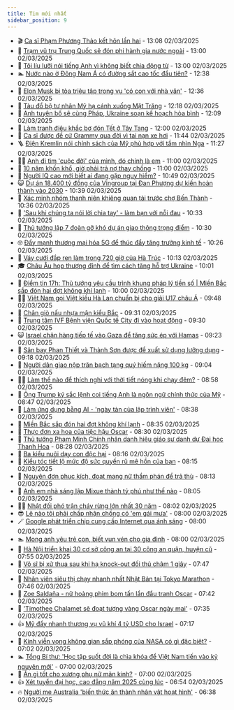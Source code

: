 ```yaml
---
title: Tim mới nhất
sidebar_position: 9
---
```


<!-- vnexpress-tin-moi-nhat:START -->
- 🎬 [Ca sĩ Phạm Phương Thảo kết hôn lần hai](https://vnexpress.net/ca-si-pham-phuong-thao-ket-hon-lan-hai-4855880.html) - 13:08 02/03/2025
- 🐎 [Trạm vũ trụ Trung Quốc sẽ đón phi hành gia nước ngoài](https://vnexpress.net/tram-vu-tru-trung-quoc-se-don-phi-hanh-gia-nuoc-ngoai-4855869.html) - 13:00 02/03/2025
- 🦍 [Tôi líu lưỡi nói tiếng Anh vì không biết chia động từ](https://vnexpress.net/bi-quyet-noi-troi-chay-tieng-anh-la-gi-4855845.html) - 13:00 02/03/2025
- 🏊 [Nước nào ở Đông Nam Á có đường sắt cao tốc đầu tiên?](https://vnexpress.net/nuoc-nao-o-dong-nam-a-co-duong-sat-cao-toc-dau-tien-4855866.html) - 12:38 02/03/2025
- 🎊 [Elon Musk bị tòa triệu tập trong vụ &#39;có con với nhà văn&#39;](https://vnexpress.net/elon-musk-bi-toa-trieu-tap-trong-vu-co-con-voi-nha-van-4855873.html) - 12:36 02/03/2025
- 🎃 [Tàu đổ bộ tư nhân Mỹ hạ cánh xuống Mặt Trăng](https://vnexpress.net/tau-do-bo-tu-nhan-my-ha-canh-xuong-mat-trang-4855728.html) - 12:18 02/03/2025
- 🧰 [Anh tuyên bố sẽ cùng Pháp, Ukraine soạn kế hoạch hòa bình](https://vnexpress.net/anh-tuyen-bo-se-cung-phap-ukraine-soan-ke-hoach-hoa-binh-4855871.html) - 12:09 02/03/2025
- 🔭 [Làm tranh điêu khắc bơ đón Tết ở Tây Tạng](https://vnexpress.net/lam-tranh-dieu-khac-bo-don-tet-o-tay-tang-4855195.html) - 12:00 02/03/2025
- 🫶 [Ca sĩ được đề cử Grammy qua đời vì tai nạn xe hơi](https://vnexpress.net/ca-si-duoc-de-cu-grammy-qua-doi-vi-tai-nan-xe-hoi-4855865.html) - 11:44 02/03/2025
- 🪜 [Điện Kremlin nói chính sách của Mỹ phù hợp với tầm nhìn Nga](https://vnexpress.net/dien-kremlin-noi-chinh-sach-cua-my-phu-hop-voi-tam-nhin-nga-4855856.html) - 11:27 02/03/2025
- 👨‍🏫 [Anh đi tìm &#39;cuộc đời&#39; của mình, đó chính là em](https://vnexpress.net/anh-di-tim-cuoc-doi-cua-minh-do-chinh-la-em-4854873.html) - 11:00 02/03/2025
- 🎊 [10 năm khốn khổ, giờ phải trả nợ thay chồng](https://vnexpress.net/10-nam-khon-kho-gio-phai-tra-no-thay-chong-4854836.html) - 11:00 02/03/2025
- 🎊 [Người IQ cao mới biết ai đang gặp nguy hiểm?](https://vnexpress.net/cau-do-iq-thu-tai-suy-luan-nguoi-iq-cao-moi-biet-ai-dang-gap-nguy-hiem-4851282.html) - 10:49 02/03/2025
- 😺 [Dự án 18.400 tỷ đồng của Vingroup tại Đan Phượng dự kiến hoàn thành vào 2030](https://vnexpress.net/du-an-18-400-ty-dong-cua-vingroup-tai-dan-phuong-du-kien-hoan-thanh-vao-2030-4855808.html) - 10:39 02/03/2025
- 🐘 [Xác minh nhóm thanh niên khiêng quan tài trước chợ Bến Thành](https://vnexpress.net/xac-minh-nhom-thanh-nien-khieng-quan-tai-truoc-cho-ben-thanh-4855847.html) - 10:36 02/03/2025
- 🌁 [&#39;Sau khi chúng ta nói lời chia tay&#39; - làm bạn với nỗi đau](https://vnexpress.net/sau-khi-chung-ta-noi-loi-chia-tay-lam-ban-voi-noi-dau-4855846.html) - 10:33 02/03/2025
- 🐲 [Thủ tướng lập 7 đoàn gỡ khó dự án giao thông trọng điểm](https://vnexpress.net/thu-tuong-lap-7-doan-go-kho-du-an-giao-thong-trong-diem-4855852.html) - 10:30 02/03/2025
- 🤓 [Đẩy mạnh thương mại hóa 5G để thúc đẩy tăng trưởng kinh tế](https://vnexpress.net/day-manh-thuong-mai-hoa-5g-de-thuc-day-tang-truong-kinh-te-4855844.html) - 10:26 02/03/2025
- 💪 [Váy cưới đắp ren làm trong 720 giờ của Hà Trúc](https://vnexpress.net/vay-cuoi-dap-ren-lam-trong-720-gio-cua-ha-truc-4855840.html) - 10:13 02/03/2025
- 🎓 [Châu Âu họp thượng đỉnh để tìm cách tăng hỗ trợ Ukraine](https://vnexpress.net/chau-au-hop-thuong-dinh-de-tim-cach-tang-ho-tro-ukraine-4855837.html) - 10:01 02/03/2025
- 🫣 [Điểm tin 17h: Thủ tướng yêu cầu trình khung pháp lý tiền số | Miền Bắc sắp đón hai đợt không khí lạnh](https://vnexpress.net/diem-tin-17h-thu-tuong-yeu-cau-trinh-khung-phap-ly-tien-so-mien-bac-sap-don-hai-dot-khong-khi-lanh-4855854.html) - 10:00 02/03/2025
- 🧑‍💻 [Việt Nam gọi Việt kiều Hà Lan chuẩn bị cho giải U17 châu Á](https://vnexpress.net/viet-nam-goi-viet-kieu-ha-lan-chuan-bi-cho-giai-u17-chau-a-4855850.html) - 09:48 02/03/2025
- 🐲 [Chân giò nấu nhựa mận kiểu Bắc](https://vnexpress.net/chan-gio-nau-nhua-man-kieu-bac-4855300.html) - 09:31 02/03/2025
- 🌝 [Trung tâm IVF Bệnh viện Quốc tế City đi vào hoạt động](https://vnexpress.net/trung-tam-ivf-benh-vien-quoc-te-city-di-vao-hoat-dong-4855838.html) - 09:30 02/03/2025
- 😺 [Israel chặn hàng tiếp tế vào Gaza để tăng sức ép với Hamas](https://vnexpress.net/israel-chan-hang-tiep-te-vao-gaza-de-tang-suc-ep-voi-hamas-4855835.html) - 09:23 02/03/2025
- 🐎 [Sân bay Phan Thiết và Thành Sơn được đề xuất sử dụng lưỡng dụng](https://vnexpress.net/san-bay-phan-thiet-va-thanh-son-duoc-de-xuat-su-dung-luong-dung-4855831.html) - 09:18 02/03/2025
- 🎡 [Người dân giao nộp trăn bạch tạng quý hiếm nặng 100 kg](https://vnexpress.net/nguoi-dan-giao-nop-tran-bach-tang-quy-hiem-nang-100-kg-4855813.html) - 09:04 02/03/2025
- 👨‍🏫 [Làm thế nào để thích nghi với thời tiết nóng khi chạy đêm?](https://vnexpress.net/lam-the-nao-de-thich-nghi-voi-thoi-tiet-nong-khi-chay-dem-4853034.html) - 08:58 02/03/2025
- 🦆 [Ông Trump ký sắc lệnh coi tiếng Anh là ngôn ngữ chính thức của Mỹ](https://vnexpress.net/ong-trump-ky-sac-lenh-coi-tieng-anh-la-ngon-ngu-chinh-thuc-cua-my-4855819.html) - 08:47 02/03/2025
- 🚦 [Làm ứng dụng bằng AI - &#39;ngày tàn của lập trình viên&#39;](https://vnexpress.net/ai-co-the-thay-the-lap-trinh-vien-su-that-ngay-tan-coding-ai-co-the-thay-the-lap-trinh-vien-su-that-ngay-tan-coding-ai-va-ngay-tan-cua-lap-trinh-vien-4855795.html) - 08:38 02/03/2025
- 💫 [Miền Bắc sắp đón hai đợt không khí lạnh](https://vnexpress.net/mien-bac-sap-don-hai-dot-khong-khi-lanh-4855825.html) - 08:35 02/03/2025
- 🎉 [Thực đơn xa hoa của tiệc hậu Oscar](https://vnexpress.net/thuc-don-xa-hoa-cua-tiec-hau-oscar-4855798.html) - 08:30 02/03/2025
- 🌋 [Thủ tướng Phạm Minh Chính nhận danh hiệu giáo sư danh dự Đại học Thanh Hoa](https://vnexpress.net/thu-tuong-pham-minh-chinh-nhan-danh-hieu-giao-su-danh-du-dai-hoc-thanh-hoa-4855817.html) - 08:28 02/03/2025
- 🤖 [Ba kiểu nuôi dạy con độc hại](https://vnexpress.net/ba-kieu-nuoi-day-con-doc-hai-4855806.html) - 08:16 02/03/2025
- 🦏 [Kiểu tóc tiết lộ mức độ sức quyến rũ mê hồn của bạn](https://vnexpress.net/trac-nghiem-tinh-cach-doan-tinh-cach-kieu-toc-tiet-lo-muc-do-suc-quyen-ru-me-hon-cua-ban-4855800.html) - 08:15 02/03/2025
- 🦩 [Nguyên đơn phục kích, đoạt mạng nữ thẩm phán để trả thù](https://vnexpress.net/nguyen-don-phuc-kich-doat-mang-nu-tham-phan-de-tra-thu-4855826.html) - 08:13 02/03/2025
- 👺 [Anh em nhà sáng lập Mixue thành tỷ phú như thế nào](https://vnexpress.net/anh-em-nha-sang-lap-mixue-thanh-ty-phu-nhu-the-nao-4855794.html) - 08:05 02/03/2025
- 🧑‍🏫 [Nhật đối phó trận cháy rừng lớn nhất 30 năm](https://vnexpress.net/nhat-doi-pho-tran-chay-rung-lon-nhat-30-nam-4855815.html) - 08:02 02/03/2025
- 😎 [Lẽ nào tôi phải chấp nhận chồng có &#39;em gái mưa&#39;](https://vnexpress.net/le-nao-toi-phai-chap-nhan-chong-co-em-gai-mua-4855734.html) - 08:00 02/03/2025
- 🪄 [Google phát triển chip cung cấp Internet qua ánh sáng](https://vnexpress.net/google-phat-trien-chip-cung-cap-internet-qua-anh-sang-4855711.html) - 08:00 02/03/2025
- 🏊 [Mong anh yêu trẻ con, biết vun vén cho gia đình](https://vnexpress.net/mong-anh-yeu-tre-con-biet-vun-ven-cho-gia-dinh-4855470.html) - 08:00 02/03/2025
- 💃 [Hà Nội triển khai 30 cơ sở công an tại 30 công an quận, huyện cũ](https://vnexpress.net/ha-noi-trien-khai-30-co-so-cong-an-tai-30-cong-an-quan-huyen-cu-4855823.html) - 07:55 02/03/2025
- 🦆 [Võ sĩ bị xử thua sau khi hạ knock-out đối thủ chậm 1 giây](https://vnexpress.net/vo-si-bi-xu-thua-sau-khi-ha-knock-out-doi-thu-cham-1-giay-4855797.html) - 07:47 02/03/2025
- 🎊 [Nhân viên siêu thị chạy nhanh nhất Nhật Bản tại Tokyo Marathon](https://vnexpress.net/nhan-vien-sieu-thi-chay-nhanh-nhat-nhat-ban-tai-tokyo-marathon-4855814.html) - 07:46 02/03/2025
- 👺 [Zoe Saldaña - nữ hoàng phim bom tấn lần đầu tranh Oscar](https://vnexpress.net/zoe-salda-a-nu-hoang-phim-bom-tan-lan-dau-tranh-oscar-4855783.html) - 07:42 02/03/2025
- 🎡 [&#39;Timothee Chalamet sẽ đoạt tượng vàng Oscar ngày mai&#39;](https://vnexpress.net/du-doan-oscar-2025-timothee-chalamet-se-doat-tuong-vang-4855820.html) - 07:35 02/03/2025
- 👍 [Mỹ đẩy nhanh thương vụ vũ khí 4 tỷ USD cho Israel](https://vnexpress.net/my-day-nhanh-thuong-vu-vu-khi-4-ty-usd-cho-israel-4855799.html) - 07:17 02/03/2025
- 🐎 [Kính viễn vọng không gian sắp phóng của NASA có gì đặc biệt?](https://vnexpress.net/kinh-vien-vong-khong-gian-sap-phong-cua-nasa-co-gi-dac-biet-4855742.html) - 07:02 02/03/2025
- 🏊 [Tổng Bí thư: &#39;Học tập suốt đời là chìa khóa để Việt Nam tiến vào kỷ nguyên mới&#39;](https://vnexpress.net/tong-bi-thu-hoc-tap-suot-doi-la-chia-khoa-de-viet-nam-tien-vao-ky-nguyen-moi-4855811.html) - 07:00 02/03/2025
- 🦩 [Ăn gì tốt cho xương phụ nữ mãn kinh?](https://vnexpress.net/an-gi-tot-cho-xuong-phu-nu-man-kinh-4855763.html) - 07:00 02/03/2025
- 👍 [Xét tuyển đại học, cao đẳng năm 2025 cùng lúc](https://vnexpress.net/xet-tuyen-dai-hoc-cao-dang-nam-2025-cung-luc-4855809.html) - 06:54 02/03/2025
- 🔥 [Người mẹ Australia &#39;biến thức ăn thành nhân vật hoạt hình&#39;](https://vnexpress.net/nguoi-me-australia-bien-thuc-an-thanh-nhan-vat-hoat-hinh-4855445.html) - 06:38 02/03/2025<!-- vnexpress-tin-moi-nhat:END -->
